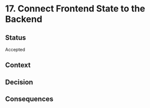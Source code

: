 # 17. Connect Frontend State to the Backend

## Status

Accepted

## Context



## Decision



## Consequences